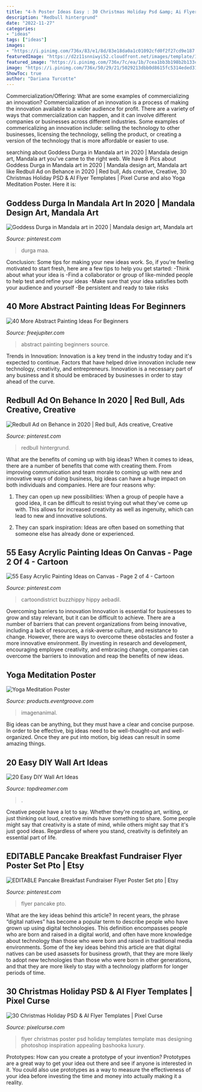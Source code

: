```yaml
---
title: "4-h Poster Ideas Easy : 30 Christmas Holiday Psd &amp; Ai Flyer Templates"
description: "Redbull hintergrund"
date: "2022-11-27"
categories:
- "ideas"
tags: ["ideas"]
images:
- "https://i.pinimg.com/736x/83/e1/8d/83e18da0a1c01092cfd0f2f27cd9e187.jpg"
featuredImage: "https://d2z11snniwyi52.cloudfront.net/images/template/10456/20/yoga-meditation-poster__front.png"
featured_image: "https://i.pinimg.com/736x/7c/ea/1b/7cea1bb3b198b2b133cc5e6e807e6f72.jpg"
image: "https://i.pinimg.com/736x/50/29/21/5029213dbb0d8615fc5314eded31cb5f.jpg"
ShowToc: true
author: "Dariana Turcotte"
---
```



Commercialization/Offering: What are some examples of commercializing an innovation?
Commercialization of an innovation is a process of making the innovation available to a wider audience for profit. There are a variety of ways that commercialization can happen, and it can involve different companies or businesses across different industries. Some examples of commericalizing an innovation include: selling the technology to other businesses, licensing the technology, selling the product, or creating a version of the technology that is more affordable or easier to use.

	

		
searching about Goddess Durga in Mandala art in 2020 | Mandala design art, Mandala art you've came to the right web. We have 8 Pics about Goddess Durga in Mandala art in 2020 | Mandala design art, Mandala art like Redbull Ad on Behance in 2020 | Red bull, Ads creative, Creative, 30 Christmas Holiday PSD &amp; AI Flyer Templates | Pixel Curse and also Yoga Meditation Poster. Here it is:
		
    
## Goddess Durga In Mandala Art In 2020 | Mandala Design Art, Mandala Art

<img loading=lazy src="https://i.pinimg.com/736x/7c/63/a5/7c63a5b5f88844ae9c0293f7022e411f.jpg" onerror="this.onerror=null;this.src='https://tse1.mm.bing.net/th?id=OIP.E0-yMKuOqPNOyQSjCbrLegHaK0&amp;pid=15.1';" alt="Goddess Durga in Mandala art in 2020 | Mandala design art, Mandala art">

_Source: pinterest.com_

>durga maa. 

	

Conclusion: Some tips for making your new ideas work.
So, if you're feeling motivated to start fresh, here are a few tips to help you get started: 
-Think about what your idea is 
-Find a collaborator or group of like-minded people to help test and refine your ideas 
-Make sure that your idea satisfies both your audience and yourself 
-Be persistent and ready to take risks

    
## 40 More Abstract Painting Ideas For Beginners

<img loading=lazy src="http://www.freejupiter.com/wp-content/uploads/2017/10/Abstract-Painting-Ideas-For-Beginners-16-1.jpg" onerror="this.onerror=null;this.src='https://tse3.mm.bing.net/th?id=OIP.Zui5vxtiInF2iVWdPx7XuQHaKc&amp;pid=15.1';" alt="40 More Abstract Painting Ideas For Beginners">

_Source: freejupiter.com_

>abstract painting beginners source. 

	

Trends in Innovation:
Innovation is a key trend in the industry today and it's expected to continue. Factors that have helped drive innovation include new technology, creativity, and entrepreneurs. Innovation is a necessary part of any business and it should be embraced by businesses in order to stay ahead of the curve.

    
## Redbull Ad On Behance In 2020 | Red Bull, Ads Creative, Creative

<img loading=lazy src="https://i.pinimg.com/736x/83/e1/8d/83e18da0a1c01092cfd0f2f27cd9e187.jpg" onerror="this.onerror=null;this.src='https://tse3.mm.bing.net/th?id=OIP.irZSFkxhMAMWwc0Qk7T4PQHaKe&amp;pid=15.1';" alt="Redbull Ad on Behance in 2020 | Red bull, Ads creative, Creative">

_Source: pinterest.com_

>redbull hintergrund. 

	

What are the benefits of coming up with big ideas?
When it comes to ideas, there are a number of benefits that come with creating them. From improving communication and team morale to coming up with new and innovative ways of doing business, big ideas can have a huge impact on both individuals and companies. Here are four reasons why: 
1. They can open up new possibilities: When a group of people have a good idea, it can be difficult to resist trying out what they've come up with. This allows for increased creativity as well as ingenuity, which can lead to new and innovative solutions. 

2. They can spark inspiration: Ideas are often based on something that someone else has already done or experienced.

    
## 55 Easy Acrylic Painting Ideas On Canvas - Page 2 Of 4 - Cartoon

<img loading=lazy src="https://i.pinimg.com/736x/50/29/21/5029213dbb0d8615fc5314eded31cb5f.jpg" onerror="this.onerror=null;this.src='https://tse2.mm.bing.net/th?id=OIP.4rCrJiwIQoMF1OmegXb0HQHaLD&amp;pid=15.1';" alt="55 Easy Acrylic Painting Ideas on Canvas - Page 2 of 4 - Cartoon">

_Source: pinterest.com_

>cartoondistrict buzzhippy hippy aebadil. 

	

Overcoming barriers to innovation
Innovation is essential for businesses to grow and stay relevant, but it can be difficult to achieve. There are a number of barriers that can prevent organizations from being innovative, including a lack of resources, a risk-averse culture, and resistance to change.
However, there are ways to overcome these obstacles and foster a more innovative environment. By investing in research and development, encouraging employee creativity, and embracing change, companies can overcome the barriers to innovation and reap the benefits of new ideas.

    
## Yoga Meditation Poster

<img loading=lazy src="https://d2z11snniwyi52.cloudfront.net/images/template/10456/20/yoga-meditation-poster__front.png" onerror="this.onerror=null;this.src='https://tse3.mm.bing.net/th?id=OIP.OTfIw0TCaT-I2s8LqDW15wAAAA&amp;pid=15.1';" alt="Yoga Meditation Poster">

_Source: products.eventgroove.com_

>imagenanimal. 

	

Big ideas can be anything, but they must have a clear and concise purpose. In order to be effective, big ideas need to be well-thought-out and well-organized. Once they are put into motion, big ideas can result in some amazing things.

    
## 20 Easy DIY Wall Art Ideas

<img loading=lazy src="https://topdreamer.com/wp-content/uploads/2013/07/ArchitectureArtDesigns-3126.jpg" onerror="this.onerror=null;this.src='https://tse2.mm.bing.net/th?id=OIP.0ZHYz6eneqMFYEaLNOhb6gHaHq&amp;pid=15.1';" alt="20 Easy DIY Wall Art Ideas">

_Source: topdreamer.com_

>. 

	

Creative people have a lot to say. Whether they're creating art, writing, or just thinking out loud, creative minds have something to share. Some people might say that creativity is a state of mind, while others might say that it's just good ideas. Regardless of where you stand, creativity is definitely an essential part of life.

    
## EDITABLE Pancake Breakfast Fundraiser Flyer Poster Set Pto | Etsy

<img loading=lazy src="https://i.pinimg.com/736x/7c/ea/1b/7cea1bb3b198b2b133cc5e6e807e6f72.jpg" onerror="this.onerror=null;this.src='https://tse1.mm.bing.net/th?id=OIP.kTXSYlT7V9ZnffSPKyZ4mAHaLH&amp;pid=15.1';" alt="EDITABLE Pancake Breakfast Fundraiser Flyer Poster Set pto | Etsy">

_Source: pinterest.com_

>flyer pancake pto. 

	

What are the key ideas behind this article?
In recent years, the phrase “digital natives” has become a popular term to describe people who have grown up using digital technologies. This definition encompasses people who are born and raised in a digital world, and often have more knowledge about technology than those who were born and raised in traditional media environments. Some of the key ideas behind this article are that digital natives can be used asassets for business growth, that they are more likely to adopt new technologies than those who were born in other generations, and that they are more likely to stay with a technology platform for longer periods of time.

    
## 30 Christmas Holiday PSD &amp; AI Flyer Templates | Pixel Curse

<img loading=lazy src="https://pixelcurse.com/wp-content/uploads/2013/12/holiday-psd-flyer-23.jpg" onerror="this.onerror=null;this.src='https://tse4.mm.bing.net/th?id=OIP.jLFj2lheqzaKgEQJMWhYVQHaL3&amp;pid=15.1';" alt="30 Christmas Holiday PSD &amp; AI Flyer Templates | Pixel Curse">

_Source: pixelcurse.com_

>flyer christmas poster psd holiday templates template mas designing photoshop inspiration appealing bashooka luxury. 

	

Prototypes: How can you create a prototype of your invention?
Prototypes are a great way to get your idea out there and see if anyone is interested in it. You could also use prototypes as a way to measure the effectiveness of your idea before investing the time and money into actually making it a reality.

